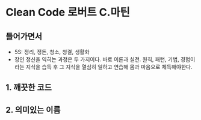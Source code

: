 # Clean Code 로버트 C.마틴

## 들어가면서
- 5S: 정리, 정돈, 청소, 청결, 생활화
- 장인 정신을 익히는 과정은 두 가지이다. 바로 이론과 실전. 원칙, 패턴, 기법, 경험이라는 지식을 습득 후 그 지식을 열심히 일하고 연습해 몸과 마음으로 체득해야한다.
## 1. 깨끗한 코드

## 2. 의미있는 이름
